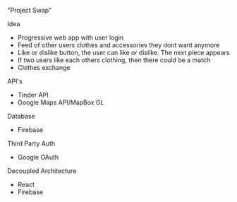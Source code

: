 "Project Swap"

Idea
 - Progressive web app with user login
 - Feed of other users clothes and accessories they dont want anymore
 - Like or dislike button, the user can like or dislike. The next piece appears
 - If two users like each others clothing, then there could be a match
 - Clothes exchange

API's 
 - Tinder API
 - Google Maps API/MapBox GL

Database
 - Firebase

Third Party Auth
 - Google OAuth

Decoupled Architecture
 - React
 - Firebase
